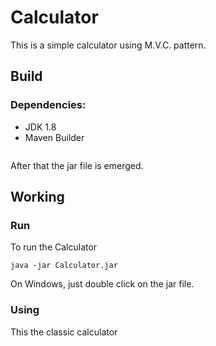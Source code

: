 # Calculator

This is a simple calculator using M.V.C. pattern. 

## Build

### Dependencies:

* JDK 1.8
* Maven Builder

```text

```

After that the jar file is emerged.

## Working

### Run

To run the Calculator 
```text
java -jar Calculator.jar
```
On  Windows, just double click on the jar file.

### Using

This the classic calculator
